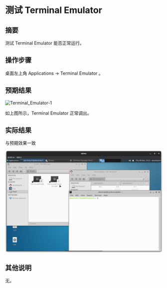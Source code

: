 # 测试 Terminal Emulator

## 摘要

测试 Terminal Emulator 能否正常运行。

## 操作步骤

桌面左上角 Applications -> Terminal Emulator 。

## 预期结果

![Terminal_Emulator-1](./img/Terminal_Emulator-1.png)

如上图所示，Terminal Emulator 正常调出。

## 实际结果

与预期效果一致

![Terminal_Emulator-2](./img/Terminal_Emulator-2.png)

## 其他说明

无。
